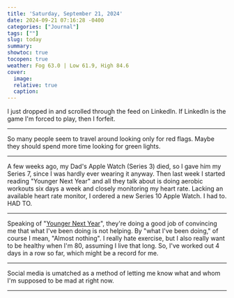 ```yaml
---
title: 'Saturday, September 21, 2024'
date: 2024-09-21 07:16:28 -0400
categories: ["Journal"]
tags: [""]
slug: today
summary: 
showtoc: true
tocopen: true
weather: Fog 63.0 | Low 61.9, High 84.6
cover: 
  image: 
  relative: true
  caption: 
---
```


I just dropped in and scrolled through the feed on LinkedIn. If LinkedIn is the game I'm forced to play, then I forfeit.

----

So many people seem to travel around looking only for red flags. Maybe they should spend more time looking for green lights.

----

A few weeks ago, my Dad's Apple Watch (Series 3) died, so I gave him my Series 7, since I was hardly ever wearing it anyway. Then last week I started reading "Younger Next Year" and all they talk about is doing aerobic workouts six days a week and closely monitoring my heart rate. Lacking an available heart rate monitor, I ordered a new Series 10 Apple Watch. I had to. HAD TO.

----

Speaking of "[Younger Next Year](https://app.thestorygraph.com/books/f3848f88-e9cf-4890-a8ba-46a53df71bec)", they're doing a good job of convincing me that what I've been doing is not helping. By "what I've been doing," of course I mean, "Almost nothing". I really hate exercise, but I also really want to be healthy when I'm 80, assuming I live that long. So, I've worked out 4 days in a row so far, which might be a record for me.

----

Social media is umatched as a method of letting me know what and whom I'm supposed to be mad at right now.

----

